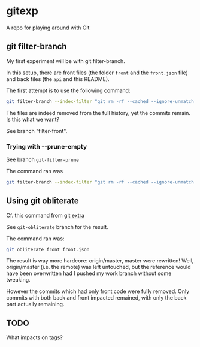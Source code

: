# gitexp
A repo for playing around with Git


## git filter-branch
My first experiment will be with git filter-branch.

In this setup, there are front files (the folder `front` and the `front.json` file) and back files (the `api` and this
README).

The first attempt is to use the following command:

```sh
git filter-branch --index-filter "git rm -rf --cached --ignore-unmatch front front.json" HEAD
```

The files are indeed removed from the full history, yet the commits remain.
Is this what we want?

See branch "filter-front".

### Trying with --prune-empty

See branch `git-filter-prune`


The command ran was

```sh
git filter-branch --index-filter "git rm -rf --cached --ignore-unmatch --prune-empty front front.json" HEAD
```


## Using git obliterate

Cf. this command from [git extra](https://github.com/tj/git-extras/blob/master/Commands.md#git-obliterate)

See `git-obliterate` branch for the result.

The command ran was:

```sh
git obliterate front front.json
```

The result is way more hardcore: origin/master, master were rewritten! Well, origin/master (i.e. the remote)
was left untouched, but the reference would have been overwritten had I pushed my work branch without some
tweaking.

However the commits which had only front code were fully removed. Only commits
with both back and front impacted remained, with only the back part actually
remaining.


## TODO
What impacts on tags?
